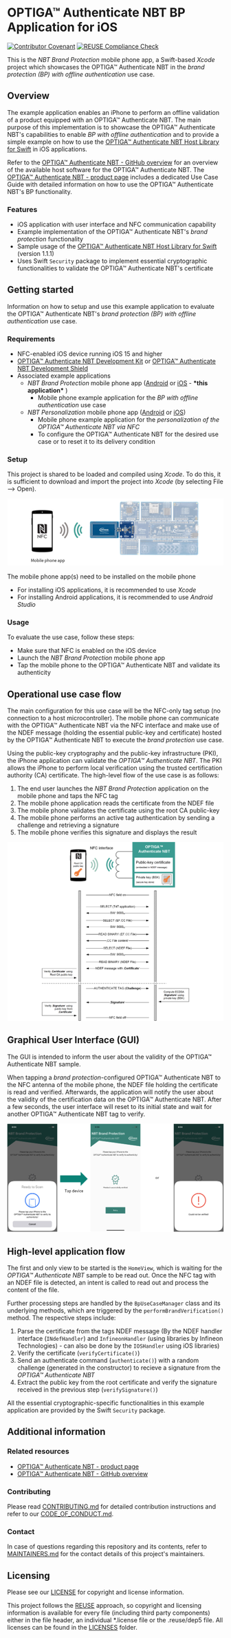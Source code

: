 <!--
SPDX-FileCopyrightText: 2024 Infineon Technologies AG
SPDX-License-Identifier: MIT
-->

# OPTIGA™ Authenticate NBT BP Application for iOS

[![Contributor Covenant](https://img.shields.io/badge/Contributor%20Covenant-2.1-4baaaa.svg)](CODE_OF_CONDUCT.md)
[![REUSE Compliance Check](https://github.com/Infineon/optiga-nbt-example-bp-ios/actions/workflows/linting-test.yml/badge.svg?branch=main)](https://github.com/Infineon/optiga-nbt-example-bp-ios/actions/workflows/linting-test.yml)


This is the *NBT Brand Protection* mobile phone app, a Swift-based *Xcode* project which showcases the OPTIGA™ Authenticate NBT in the *brand protection (BP) with offline authentication* use case.

## Overview

The example application enables an iPhone to perform an offline validation of a product equipped with an OPTIGA™ Authenticate NBT.
The main purpose of this implementation is to showcase the OPTIGA™ Authenticate NBT's capabilities to enable *BP with offline authentication* and to provide a simple example on how to use the [OPTIGA™ Authenticate NBT Host Library for Swift](https://github.com/infineon/optiga-nbt-lib-swift) in iOS applications.

Refer to the [OPTIGA™ Authenticate NBT - GitHub overview](https://github.com/Infineon/optiga-nbt) for an overview of the available host software for the OPTIGA™ Authenticate NBT. The [OPTIGA™ Authenticate NBT - product page](https://www.infineon.com/OPTIGA-Authenticate-NBT) includes a dedicated Use Case Guide with detailed information on how to use the OPTIGA™ Authenticate NBT's BP functionality.

### Features

- iOS application with user interface and NFC communication capability
- Example implementation of the OPTIGA™ Authenticate NBT's *brand protection* functionality
- Sample usage of the [OPTIGA™ Authenticate NBT Host Library for Swift](https://github.com/infineon/optiga-nbt-lib-swift) (version 1.1.1)
- Uses Swift `Security` package to implement essential cryptographic functionalities to validate the OPTIGA™ Authenticate NBT's certificate

## Getting started

Information on how to setup and use this example application to evaluate the OPTIGA™ Authenticate NBT's *brand protection (BP) with offline authentication* use case.

### Requirements

- NFC-enabled iOS device running iOS 15 and higher
- [OPTIGA™ Authenticate NBT Development Kit](https://www.infineon.com/OPTIGA-Authenticate-NBT-Dev-Kit) or [OPTIGA™ Authenticate NBT Development Shield](https://www.infineon.com/OPTIGA-Authenticate-NBT-Dev-Shield)
- Associated example applications
  - *NBT Brand Protection* mobile phone app ([Android](https://github.com/Infineon/optiga-nbt-example-adt-android) or [iOS](https://github.com/Infineon/optiga-nbt-example-adt-ios) - **\*this application\*** )
    - Mobile phone example application for the *BP with offline authentication* use case
  - *NBT Personalization* mobile phone app ([Android](https://github.com/Infineon/optiga-nbt-example-perso-android) or [iOS](https://github.com/Infineon/optiga-nbt-example-perso-ios))
    - Mobile phone example application for the *personalization of the OPTIGA™ Authenticate NBT via NFC*
    - To configure the OPTIGA™ Authenticate NBT for the desired use case or to reset it to its delivery condition

### Setup

This project is shared to be loaded and compiled using *Xcode*. To do this, it is sufficient to download and import the project into *Xcode* (by selecting File --> Open).

![NBT Eval Setup](./Docs/Img/nbt_development_kit_nfc_only_operation.png)

The mobile phone app(s) need to be installed on the mobile phone

- For installing iOS applications, it is recommended to use *Xcode*
- For installing Android applications, it is recommended to use *Android Studio*

### Usage

To evaluate the use case, follow these steps:

- Make sure that NFC is enabled on the iOS device
- Launch the *NBT Brand Protection* mobile phone app
- Tap the mobile phone to the OPTIGA™ Authenticate NBT and validate its authenticity

## Operational use case flow

The main configuration for this use case will be the NFC-only tag setup (no connection to a host microcontroller).
The mobile phone can communicate with the OPTIGA™ Authenticate NBT via the NFC interface and make use of the NDEF message (holding the essential public-key and certificate) hosted by the OPTIGA™ Authenticate NBT to execute the *brand protection* use case.

Using the public-key cryptography and the public-key infrastructure (PKI), the iPhone application can validate the *OPTIGA™ Authenticate NBT*. The PKI allows the iPhone to perform local verification using the trusted certification authority (CA) certificate. The high-level flow of the use case is as follows:

1. The end user launches the *NBT Brand Protection* application on the mobile phone and taps the NFC tag
2. The mobile phone application reads the certificate from the NDEF file
3. The mobile phone validates the certificate using the root CA public-key
4. The mobile phone performs an active tag authentication by sending a challenge and retrieving a signature
5. The mobile phone verifies this signature and displays the result

![Brand Protection Flow](./Docs/Img/nbt_flow_bp.png)

## Graphical User Interface (GUI)

The GUI is intended to inform the user about the validity of the OPTIGA™ Authenticate NBT sample.

When tapping a *brand protection*-configured OPTIGA™ Authenticate NBT to the NFC antenna of the mobile phone, the NDEF file holding the certificate is read and verified. Afterwards, the application will notify the user about the validity of the certification data on the OPTIGA™ Authenticate NBT.
After a few seconds, the user interface will reset to its initial state and wait for another OPTIGA™ Authenticate NBT tag to verify.

![NBT Brand Protection GUI](./Docs/Img/nbt_gui_ios_bp.png)

## High-level application flow

The first and only view to be started is the `HomeView`, which is waiting for the *OPTIGA™ Authenticate NBT* sample to be read out.
Once the NFC tag with an NDEF file is detected, an intent is called to read out and process the content of the file.

Further processing steps are handled by the `BpUseCaseManager` class and its underlying methods, which are triggered by the `performBrandVerification()` method. The respective steps include:

1. Parse the certificate from the tags NDEF message (By the NDEF handler interface (`INdefHandler`) and `InfineonHandler` (using libraries by Infineon Technologies) - can also be done by the `IOSHandler` using iOS libraries)
2. Verify the certificate (`verifyCertificate()`)
3. Send an authenticate command (`authenticate()`) with a random challenge (generated in the constructor) to recieve a signature from the *OPTIGA™ Authenticate NBT*
4. Extract the public key from the root certificate and verify the signature received in the previous step (`verifySignature()`)

All the essential cryptographic-specific functionalities in this example application are provided by the Swift `Security` package.

## Additional information

### Related resources

- [OPTIGA™ Authenticate NBT - product page](https://www.infineon.com/OPTIGA-Authenticate-NBT)
- [OPTIGA™ Authenticate NBT - GitHub overview](https://github.com/Infineon/optiga-nbt)

### Contributing

Please read [CONTRIBUTING.md](CONTRIBUTING.md) for detailed contribution instructions and refer to our [CODE_OF_CONDUCT.md](CODE_OF_CONDUCT.md).

### Contact

In case of questions regarding this repository and its contents, refer to [MAINTAINERS.md](MAINTAINERS.md) for the contact details of this project's maintainers.

## Licensing

Please see our [LICENSE](LICENSE) for copyright and license information.

This project follows the [REUSE](https://reuse.software/) approach, so copyright and licensing information is available for every file (including third party components) either in the file header, an individual *.license file or the .reuse/dep5 file. All licenses can be found in the [LICENSES](LICENSES) folder.
